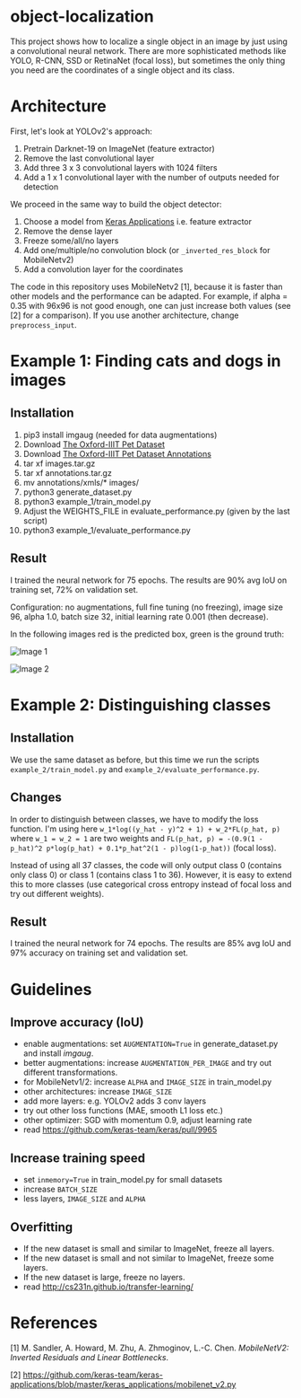 # object-localization

This project shows how to localize a single object in an image by just using a convolutional neural network. There are more sophisticated methods like YOLO, R-CNN, SSD or RetinaNet (focal loss), but sometimes the only thing you need are the coordinates of a single object and its class.

# Architecture

First, let's look at YOLOv2's approach:

1. Pretrain Darknet-19 on ImageNet (feature extractor)
2. Remove the last convolutional layer
3. Add three 3 x 3 convolutional layers with 1024 filters
4. Add a 1 x 1 convolutional layer with the number of outputs needed for detection

We proceed in the same way to build the object detector:

1. Choose a model from [Keras Applications](https://keras.io/applications/) i.e. feature extractor
2. Remove the dense layer
3. Freeze some/all/no layers
3. Add one/multiple/no convolution block (or `_inverted_res_block` for MobileNetv2)
4. Add a convolution layer for the coordinates

The code in this repository uses MobileNetv2 [1], because it is faster than other models and the performance can be adapted. For example, if alpha = 0.35 with 96x96 is not good enough, one can just increase both values (see [2] for a comparison). If you use another architecture, change `preprocess_input`.

# Example 1: Finding cats and dogs in images

## Installation

1. pip3 install imgaug (needed for data augmentations)
2. Download [The Oxford-IIIT Pet Dataset](http://www.robots.ox.ac.uk/~vgg/data/pets/data/images.tar.gz)
3. Download [The Oxford-IIIT Pet Dataset Annotations](http://www.robots.ox.ac.uk/~vgg/data/pets/data/annotations.tar.gz)
4. tar xf images.tar.gz
5. tar xf annotations.tar.gz
6. mv annotations/xmls/* images/
7. python3 generate_dataset.py
8. python3 example_1/train_model.py
9. Adjust the WEIGHTS_FILE in evaluate_performance.py (given by the last script)
10. python3 example_1/evaluate_performance.py

## Result

I trained the neural network for 75 epochs. The results are 90% avg IoU on training set, 72% on validation set.

Configuration: no augmentations, full fine tuning (no freezing), image size 96, alpha 1.0, batch size 32, initial learning rate 0.001 (then decrease).

In the following images red is the predicted box, green is the ground truth:

![Image 1](https://i.imgur.com/pArUlGd.jpg)

![Image 2](https://i.imgur.com/ll9PNOF.jpg)

# Example 2: Distinguishing classes

## Installation

We use the same dataset as before, but this time we run the scripts `example_2/train_model.py` and `example_2/evaluate_performance.py`.

## Changes

In order to distinguish between classes, we have to modify the loss function. I'm using here `w_1*log((y_hat - y)^2 + 1) + w_2*FL(p_hat, p)` where `w_1 = w_2 = 1` are two weights and `FL(p_hat, p) = -(0.9(1 - p_hat)^2 p*log(p_hat) + 0.1*p_hat^2(1 - p)log(1-p_hat))` (focal loss). 

Instead of using all 37 classes, the code will only output class 0 (contains only class 0) or class 1 (contains class 1 to 36). However, it is easy to extend this to more classes (use categorical cross entropy instead of focal loss and try out different weights).

## Result

I trained the neural network for 74 epochs. The results are 85% avg IoU and 97% accuracy on training set and validation set.

# Guidelines

## Improve accuracy (IoU)

- enable augmentations: set `AUGMENTATION=True` in generate_dataset.py and install *imgaug*.
- better augmentations: increase `AUGMENTATION_PER_IMAGE` and try out different transformations.
- for MobileNetv1/2: increase `ALPHA` and `IMAGE_SIZE` in train_model.py
- other architectures: increase `IMAGE_SIZE`
- add more layers: e.g. YOLOv2 adds 3 conv layers
- try out other loss functions (MAE, smooth L1 loss etc.)
- other optimizer: SGD with momentum 0.9, adjust learning rate
- read https://github.com/keras-team/keras/pull/9965

## Increase training speed

- set `inmemory=True` in train_model.py for small datasets
- increase `BATCH_SIZE`
- less layers, `IMAGE_SIZE` and `ALPHA`

## Overfitting

- If the new dataset is small and similar to ImageNet, freeze all layers.
- If the new dataset is small and not similar to ImageNet, freeze some layers.
- If the new dataset is large, freeze no layers.
- read http://cs231n.github.io/transfer-learning/

# References

[1] M. Sandler, A. Howard, M. Zhu, A. Zhmoginov, L.-C. Chen. *MobileNetV2: Inverted Residuals and Linear Bottlenecks*.

[2] https://github.com/keras-team/keras-applications/blob/master/keras_applications/mobilenet_v2.py
